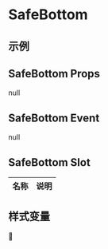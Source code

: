 # SafeBottom

## 示例

<!--codes start-->
<!--codes end-->

## SafeBottom Props

<!--props start-->

null

<!--props end-->

## SafeBottom Event

<!--event start-->

null

<!--event end-->

## SafeBottom Slot

<!--slot start-->

| 名称 | 说明 |
| --- | --- |


<!--slot end-->

## 样式变量

<!--cssVar start-->

:see_no_evil:

<!--cssVar end-->

